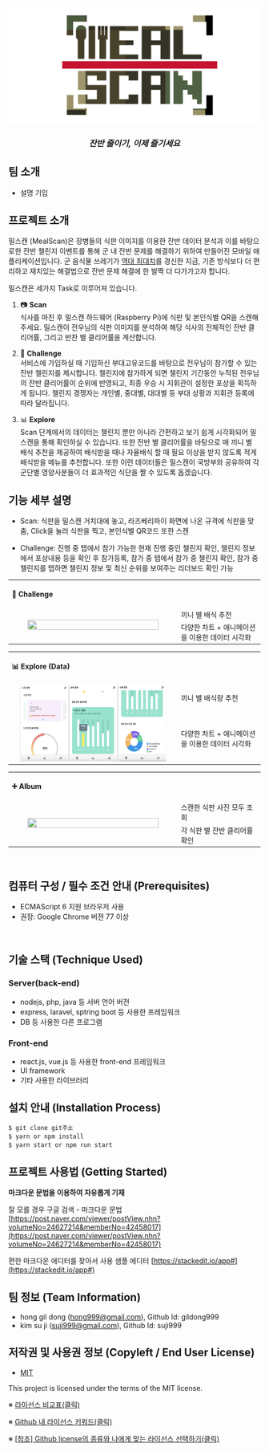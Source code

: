 ![Logo](./Meal_Mil_Scan/assets/images/logo.jpg)

<H3 align="center"> <i> 잔반 줄이기, 이제 즐기세요 </i></H3>

## 팀 소개
- 설명 기입

## 프로젝트 소개
밀스캔 (MealScan)은 장병들의 식판 이미지를 이용한 잔반 데이터 분석과 이를 바탕으로한 잔반 챌린지 이벤트를 통해 군 내 잔반 문제를 해결하기 위하여 만들어진 모바일 애플리케이션입니다. 군 음식물 쓰레기가 [역대 최대치](https://www.edaily.co.kr/news/read?newsId=02223846625936528&mediaCodeNo=257)를 경신한 지금, 기존 방식보다 더 편리하고 재치있는 해결법으로 잔반 문제 해결에 한 발짝 더 다가가고자 합니다. 

밀스캔은 세가지 Task로 이루어져 있습니다.
1. 📷 **Scan**\
식사를 마친 후 밀스캔 하드웨어 (Raspberry Pi)에 식판 및 본인식별 QR을 스캔해주세요. 밀스캔이 전우님의 식판 이미지를 분석하여 해당 식사의 전체적인 잔반 클리어률, 그리고 반찬 별 클리어률을 계산합니다.

2. 🥊 **Challenge**\
서비스에 가입하실 때 기입하신 부대고유코드를 바탕으로 전우님이 참가할 수 있는 잔반 챌린지를 제시합니다. 챌린지에 참가하게 되면 챌린지 기간동안 누적된 전우님의 잔반 클리어률이 순위에 반영되고, 최종 우승 시 지휘관이 설정한 포상을 획득하게 됩니다. 챌린지 경쟁자는 개인별, 중대별, 대대별 등 부대 상황과 지휘관 등록에 따라 달라집니다.

2. 📊 **Explore**\
Scan 단계에서의 데이터는 챌린지 뿐만 아니라 간편하고 보기 쉽게 시각화되어 밀스캔을 통해 확인하실 수 있습니다. 또한 잔반 별 클리어률을 바탕으로 매 끼니 별 배식 추천을 제공하여 배식받을 때나 자율배식 할 때 필요 이상을 받지 않도록 적게 배식받을 메뉴를 추천합니다. 또한 이런 데이터들은 밀스캔이 국방부와 공유하여 각 군단별 영양사분들이 더 효과적인 식단을 짤 수 있도록 돕겠습니다. 

## 기능 세부 설명
 - Scan: 식판을 밀스캔 거치대에 놓고, 라즈베리파이 화면에 나온 규격에 식판을 맞춤, Click을 눌러 식판을 찍고, 본인식별 QR코드 또한 스캔
 
- Challenge: 진행 중 탭에서 참가 가능한 현재 진행 중인 챌린지 확인, 챌린지 정보에서 포상내용 등을 확인 후 참가등록, 참가 중 탭에서 참가 중 챌린지 확인, 참가 중 챌린지를 탭하면 챌린지 정보 및 최신 순위를 보여주는 리더보드 확인 가능
<table>
        <tbody>
		<tr>
			<td colspan=2>
				<br>
				<b> 🥊 Challenge </b><br>
				<br>
			</td>
		</tr>
		<tr>
            <td rowspan="2"><div align="center"><a href="https://raw.githubusercontent.com/osamhack2021/APP_IOT_MealScan_FOODFIGHTERS
            /Meal_Mil_Scan/assets/images/explore_screenshots.png"><img src="./Meal_Mil_Scan/assets/images/explore_screenshots.png" width="90%" height="90%"></a></div></td>
            <td width="33%">끼니 별 배식 추천</td>
        </tr>
        <tr>
            <td>다양한 차트 + 애니메이션을 이용한 데이터 시각화 </td>
        </tr>
   </tbody>
</table>



<table>
        <tbody>
		<tr>
			<td colspan=2>
				<br>
				<b> 📊 Explore (Data) </b><br>
				<br>
			</td>
		</tr>
		<tr>
            <td rowspan="2"><div align="center"><a href="https://raw.githubusercontent.com/osamhack2021/APP_IOT_MealScan_FOODFIGHTERS
            /Meal_Mil_Scan/assets/images/explore_screenshot.png"><img src="./Meal_Mil_Scan/assets/images/explore_screenshot.png" width="90%" height="90%"></a></div></td>
            <td width="33%">끼니 별 배식량 추천</td>
        </tr>
        <tr>
            <td>다양한 차트 + 애니메이션을 이용한 데이터 시각화 </td>
        </tr>
   </tbody>
</table>

<table>
        <tbody>
		<tr>
			<td colspan=2>
				<br>
				<b> ➕ Album </b><br>
				<br>
			</td>
		</tr>
		<tr>
            <td rowspan="2"><div align="center"><a href="https://raw.githubusercontent.com/osamhack2021/APP_IOT_MealScan_FOODFIGHTERS
            /Meal_Mil_Scan/assets/images/explore_screenshots.png"><img src="./Meal_Mil_Scan/assets/images/explore_screenshots.png" width="90%" height="90%"></a></div></td>
            <td width="33%">스캔한 식판 사진 모두 조회</td>
        </tr>
        <tr>
            <td>각 식판 별 잔반 클리어률 확인 </td>
        </tr>
   </tbody>
</table>

<br>

## 컴퓨터 구성 / 필수 조건 안내 (Prerequisites)
* ECMAScript 6 지원 브라우저 사용
* 권장: Google Chrome 버젼 77 이상

<br>

## 기술 스택 (Technique Used) 
### Server(back-end)
 -  nodejs, php, java 등 서버 언어 버전 
 - express, laravel, sptring boot 등 사용한 프레임워크 
 - DB 등 사용한 다른 프로그램 
 
### Front-end
 -  react.js, vue.js 등 사용한 front-end 프레임워크 
 -  UI framework
 - 기타 사용한 라이브러리

## 설치 안내 (Installation Process)
```bash
$ git clone git주소
$ yarn or npm install
$ yarn start or npm run start
```

## 프로젝트 사용법 (Getting Started)
**마크다운 문법을 이용하여 자유롭게 기재**

잘 모를 경우
구글 검색 - 마크다운 문법
[https://post.naver.com/viewer/postView.nhn?volumeNo=24627214&memberNo=42458017](https://post.naver.com/viewer/postView.nhn?volumeNo=24627214&memberNo=42458017)

 편한 마크다운 에디터를 찾아서 사용
 샘플 에디터 [https://stackedit.io/app#](https://stackedit.io/app#)
 
## 팀 정보 (Team Information)
- hong gil dong (hong999@gmail.com), Github Id: gildong999
- kim su ji (suji999@gmail.com), Github Id: suji999

## 저작권 및 사용권 정보 (Copyleft / End User License)
 * [MIT](https://github.com/osam2020-WEB/Sample-ProjectName-TeamName/blob/master/license.md)

This project is licensed under the terms of the MIT license.

※ [라이선스 비교표(클릭)](https://olis.or.kr/license/compareGuide.do)

※ [Github 내 라이선스 키워드(클릭)](https://docs.github.com/en/github/creating-cloning-and-archiving-repositories/creating-a-repository-on-github/licensing-a-repository)

※ [\[참조\] Github license의 종류와 나에게 맞는 라이선스 선택하기(클릭)](https://flyingsquirrel.medium.com/github-license%EC%9D%98-%EC%A2%85%EB%A5%98%EC%99%80-%EB%82%98%EC%97%90%EA%B2%8C-%EB%A7%9E%EB%8A%94-%EB%9D%BC%EC%9D%B4%EC%84%A0%EC%8A%A4-%EC%84%A0%ED%83%9D%ED%95%98%EA%B8%B0-ae29925e8ff4)

